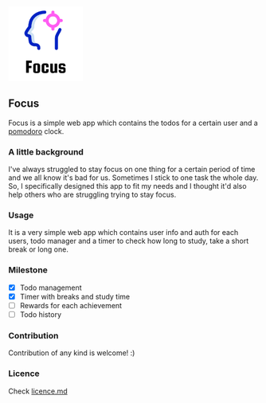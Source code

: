 <img src = "./client/public/focus-title.png" height = "150px">

## Focus

Focus is a simple web app which contains the todos for a certain user and a [pomodoro](https://en.wikipedia.org/wiki/Pomodoro_Technique) clock.

### A little background

I've always struggled to stay focus on one thing for a certain period of time and we all know it's bad for us. Sometimes I stick to one task the whole day. So, I specifically designed this app to fit my needs and I thought it'd also help others who are struggling trying to stay focus.

### Usage

It is a very simple web app which contains user info and auth for each users, todo manager and a timer to check how long to study, take a short break or long one.

### Milestone

- [x] Todo management
- [x] Timer with breaks and study time
- [ ] Rewards for each achievement
- [ ] Todo history

### Contribution

Contribution of any kind is welcome! :)

### Licence

Check [licence.md](./licence.md)
